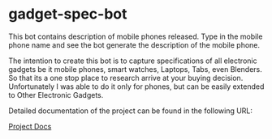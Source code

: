 # gadget-spec-bot

This bot contains description of mobile phones released. Type in the mobile phone name and see the bot generate the description of the mobile phone.

The intention to create this bot is to capture specifications of all electronic gadgets be it mobile phones, smart watches, Laptops, Tabs, even Blenders. So that its a one stop place to research arrive at your buying decision. Unfortunately I was able to do it only for phones, but can be easily extended to Other Electronic Gadgets.

Detailed documentation of the project can be found in the following URL:

[Project Docs](https://github.com/amogh-kalalbandi/gadget-spec-bot/wiki)
